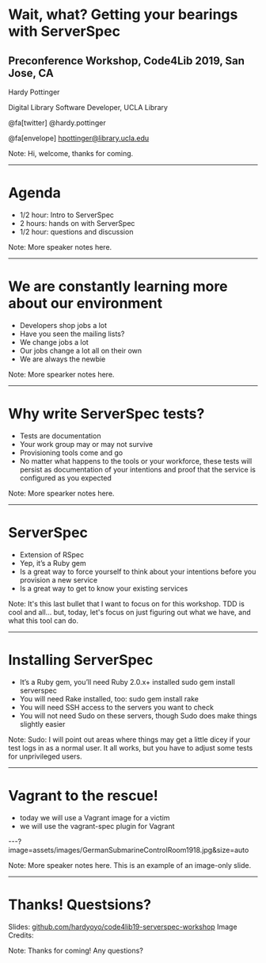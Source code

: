 # Wait, what? Getting your bearings with ServerSpec
## Preconference Workshop, Code4Lib 2019, San Jose, CA

Hardy Pottinger

Digital Library Software Developer, UCLA Library

@fa[twitter] @hardy.pottinger

@fa[envelope] hpottinger@library.ucla.edu

Note:
Hi, welcome, thanks for coming.

---
# Agenda
* 1/2 hour: Intro to ServerSpec
* 2 hours: hands on with ServerSpec
* 1/2 hour: questions and discussion

Note:
More speaker notes here.

---
# We are constantly learning more about our environment
* Developers shop jobs a lot
* Have you seen the mailing lists?
* We change jobs a lot
* Our jobs change a lot all on their own
* We are always the newbie

Note:
More spearker notes here.

---
# Why write ServerSpec tests?
* Tests are documentation
* Your work group may or may not survive
* Provisioning tools come and go
* No matter what happens to the tools or your workforce, these tests will persist as documentation of your intentions and proof that the service is configured as you expected

Note:
More spearker notes here.

---
# ServerSpec
* Extension of RSpec
* Yep, it’s a Ruby gem
* Is a great way to force yourself to think about your intentions before you provision a new service
* Is a great way to get to know your existing services

Note:
It's this last bullet that I want to focus on for this workshop. TDD is cool and all... but, today, let's focus on just figuring out what we have, and what this tool can do.

---
# Installing ServerSpec
* It’s a Ruby gem, you’ll need Ruby 2.0.x+ installed
sudo gem install serverspec
* You will need Rake installed, too:
sudo gem install rake
* You will need SSH access to the servers you want to check
* You will not need Sudo on these servers, though Sudo does make things slightly easier

Note:
Sudo: I will point out areas where things may get a little dicey if your test logs in as a normal user. It all works, but you have to adjust some tests for unprivileged users.

---
# Vagrant to the rescue!
* today we will use a Vagrant image for a victim
* we will use the vagrant-spec plugin for Vagrant

---?image=assets/images/GermanSubmarineControlRoom1918.jpg&size=auto

Note:
More speaker notes here. This is an example of an image-only slide.

---
# Thanks! Questsions?

Slides: [github.com/hardyoyo/code4lib19-serverspec-workshop](https://github.com/hardyoyo/code4lib19-serverspec-workshop)
Image Credits:

Note:
Thanks for coming! Any questions?

